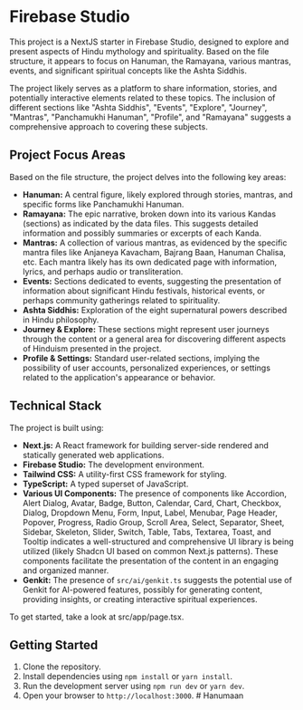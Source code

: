 # Firebase Studio

This project is a NextJS starter in Firebase Studio, designed to explore and present aspects of Hindu mythology and spirituality. Based on the file structure, it appears to focus on Hanuman, the Ramayana, various mantras, events, and significant spiritual concepts like the Ashta Siddhis.

The project likely serves as a platform to share information, stories, and potentially interactive elements related to these topics. The inclusion of different sections like "Ashta Siddhis", "Events", "Explore", "Journey", "Mantras", "Panchamukhi Hanuman", "Profile", and "Ramayana" suggests a comprehensive approach to covering these subjects.

## Project Focus Areas

Based on the file structure, the project delves into the following key areas:

- **Hanuman:** A central figure, likely explored through stories, mantras, and specific forms like Panchamukhi Hanuman.
- **Ramayana:** The epic narrative, broken down into its various Kandas (sections) as indicated by the data files. This suggests detailed information and possibly summaries or excerpts of each Kanda.
- **Mantras:** A collection of various mantras, as evidenced by the specific mantra files like Anjaneya Kavacham, Bajrang Baan, Hanuman Chalisa, etc. Each mantra likely has its own dedicated page with information, lyrics, and perhaps audio or transliteration.
- **Events:** Sections dedicated to events, suggesting the presentation of information about significant Hindu festivals, historical events, or perhaps community gatherings related to spirituality.
- **Ashta Siddhis:** Exploration of the eight supernatural powers described in Hindu philosophy.
- **Journey & Explore:** These sections might represent user journeys through the content or a general area for discovering different aspects of Hinduism presented in the project.
- **Profile & Settings:** Standard user-related sections, implying the possibility of user accounts, personalized experiences, or settings related to the application's appearance or behavior.

## Technical Stack

The project is built using:

- **Next.js:** A React framework for building server-side rendered and statically generated web applications.
- **Firebase Studio:** The development environment.
- **Tailwind CSS:** A utility-first CSS framework for styling.
- **TypeScript:** A typed superset of JavaScript.
- **Various UI Components:** The presence of components like Accordion, Alert Dialog, Avatar, Badge, Button, Calendar, Card, Chart, Checkbox, Dialog, Dropdown Menu, Form, Input, Label, Menubar, Page Header, Popover, Progress, Radio Group, Scroll Area, Select, Separator, Sheet, Sidebar, Skeleton, Slider, Switch, Table, Tabs, Textarea, Toast, and Tooltip indicates a well-structured and comprehensive UI library is being utilized (likely Shadcn UI based on common Next.js patterns). These components facilitate the presentation of the content in an engaging and organized manner.
- **Genkit:** The presence of `src/ai/genkit.ts` suggests the potential use of Genkit for AI-powered features, possibly for generating content, providing insights, or creating interactive spiritual experiences.

To get started, take a look at src/app/page.tsx.

## Getting Started

1. Clone the repository.
2. Install dependencies using `npm install` or `yarn install`.
3. Run the development server using `npm run dev` or `yarn dev`.
4. Open your browser to `http://localhost:3000`.
#   H a n u m a a n  
 